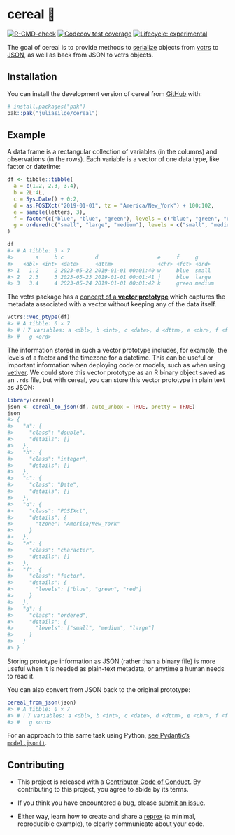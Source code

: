 
<!-- README.md is generated from README.Rmd. Please edit that file -->

# cereal 🥣

<!-- badges: start -->

[![R-CMD-check](https://github.com/juliasilge/cereal/actions/workflows/R-CMD-check.yaml/badge.svg)](https://github.com/juliasilge/cereal/actions/workflows/R-CMD-check.yaml)
[![Codecov test
coverage](https://codecov.io/gh/juliasilge/cereal/branch/main/graph/badge.svg)](https://app.codecov.io/gh/juliasilge/cereal?branch=main)
[![Lifecycle:
experimental](https://img.shields.io/badge/lifecycle-experimental-orange.svg)](https://lifecycle.r-lib.org/articles/stages.html#experimental)
<!-- badges: end -->

The goal of cereal is to provide methods to
[serialize](https://en.wikipedia.org/wiki/Serialization) objects from
[vctrs](https://vctrs.r-lib.org/) to
[JSON](https://en.wikipedia.org/wiki/JSON), as well as back from JSON to
vctrs objects.

## Installation

You can install the development version of cereal from
[GitHub](https://github.com/) with:

``` r
# install.packages("pak")
pak::pak("juliasilge/cereal")
```

## Example

A data frame is a rectangular collection of variables (in the columns)
and observations (in the rows). Each variable is a vector of one data
type, like factor or datetime:

``` r
df <- tibble::tibble(
  a = c(1.2, 2.3, 3.4),
  b = 2L:4L,
  c = Sys.Date() + 0:2,
  d = as.POSIXct("2019-01-01", tz = "America/New_York") + 100:102,
  e = sample(letters, 3),
  f = factor(c("blue", "blue", "green"), levels = c("blue", "green", "red")),
  g = ordered(c("small", "large", "medium"), levels = c("small", "medium", "large"))
)

df
#> # A tibble: 3 × 7
#>       a     b c          d                   e     f     g     
#>   <dbl> <int> <date>     <dttm>              <chr> <fct> <ord> 
#> 1   1.2     2 2023-05-22 2019-01-01 00:01:40 w     blue  small 
#> 2   2.3     3 2023-05-23 2019-01-01 00:01:41 j     blue  large 
#> 3   3.4     4 2023-05-24 2019-01-01 00:01:42 k     green medium
```

The vctrs package has a [concept of a **vector
prototype**](https://vctrs.r-lib.org/articles/type-size.html) which
captures the metadata associated with a vector without keeping any of
the data itself.

``` r
vctrs::vec_ptype(df)
#> # A tibble: 0 × 7
#> # ℹ 7 variables: a <dbl>, b <int>, c <date>, d <dttm>, e <chr>, f <fct>,
#> #   g <ord>
```

The information stored in such a vector prototype includes, for example,
the levels of a factor and the timezone for a datetime. This can be
useful or important information when deploying code or models, such as
when using [vetiver](https://vetiver.rstudio.com/). We could store this
vector prototype as an R binary object saved as an `.rds` file, but with
cereal, you can store this vector prototype in plain text as JSON:

``` r
library(cereal)
json <- cereal_to_json(df, auto_unbox = TRUE, pretty = TRUE)
json
#> {
#>   "a": {
#>     "class": "double",
#>     "details": []
#>   },
#>   "b": {
#>     "class": "integer",
#>     "details": []
#>   },
#>   "c": {
#>     "class": "Date",
#>     "details": []
#>   },
#>   "d": {
#>     "class": "POSIXct",
#>     "details": {
#>       "tzone": "America/New_York"
#>     }
#>   },
#>   "e": {
#>     "class": "character",
#>     "details": []
#>   },
#>   "f": {
#>     "class": "factor",
#>     "details": {
#>       "levels": ["blue", "green", "red"]
#>     }
#>   },
#>   "g": {
#>     "class": "ordered",
#>     "details": {
#>       "levels": ["small", "medium", "large"]
#>     }
#>   }
#> }
```

Storing prototype information as JSON (rather than a binary file) is
more useful when it is needed as plain-text metadata, or anytime a human
needs to read it.

You can also convert from JSON back to the original prototype:

``` r
cereal_from_json(json)
#> # A tibble: 0 × 7
#> # ℹ 7 variables: a <dbl>, b <int>, c <date>, d <dttm>, e <chr>, f <fct>,
#> #   g <ord>
```

For an approach to this same task using Python, [see Pydantic’s
`model.json()`](https://docs.pydantic.dev/latest/usage/exporting_models/#modeljson).

## Contributing

- This project is released with a [Contributor Code of
  Conduct](https://www.contributor-covenant.org/version/2/1/CODE_OF_CONDUCT.html).
  By contributing to this project, you agree to abide by its terms.

- If you think you have encountered a bug, please [submit an
  issue](https://github.com/juliasilge/cereal/issues).

- Either way, learn how to create and share a
  [reprex](https://reprex.tidyverse.org/articles/articles/learn-reprex.html)
  (a minimal, reproducible example), to clearly communicate about your
  code.
